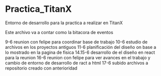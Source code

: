 # Practica_TitanX 
Entorno de desarrollo para la practica a realizar en TitanX

Este archivo va a contar como la bitacora de eventos

9-6 reunion con felipe para coordinar base de trabajo
10-6 estudio de archivos en los proyectos antiguos
11-6 planificación del diseño on base a lo mostrado en la pagina de fisica
14.15-6 desarrollo de el diseño en react para la reunion
16-6 reunion con felipe para ver avances en el trabajo y cambio de entorno de desarrollo de ract a html
17-6 subido archivos a repositorio creado con anterioridad
